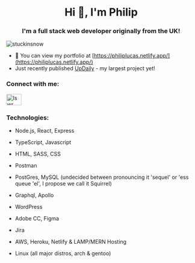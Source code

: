<h1 align="center">Hi 👋, I'm Philip</h1>
<h3 align="center">I'm a full stack web developer originally from the UK!</h3>

<p align="left"> <img src="https://komarev.com/ghpvc/?username=stuckinsnow&label=Profile%20views&color=0e75b6&style=flat" alt="stuckinsnow" /> </p>

- 🔭 You can view my portfolio at [https://philiplucas.netlify.app/](https://philiplucas.netlify.app/)
- Just recently published [UpDaily](https://updaily.netlify.app/) - my largest project yet!

<h3 align="left">Connect with me:</h3>
<p align="left">
<a href="https://linkedin.com/in/lswr" target="blank"><img align="center" src="https://raw.githubusercontent.com/rahuldkjain/github-profile-readme-generator/master/src/images/icons/Social/linked-in-alt.svg" alt="lswr" height="30" width="40" /></a>
</p>

<h3 align="left">Technologies:</h3>

- Node.js, React, Express
- TypeScript, Javascript
- HTML, SASS, CSS
- Postman

- PostGres, MySQL (undecided between pronouncing it 'sequel' or 'ess queue 'el', I propose we call it Squirrel)
- Graphql, Apollo
- WordPress
- Adobe CC, Figma
- Jira
- AWS, Heroku, Netlify & LAMP/MERN Hosting
  
- Linux (all major distros, arch & gentoo)
